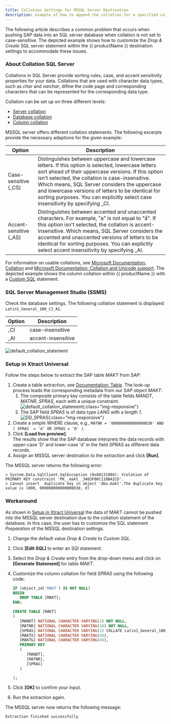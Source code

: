 ```yaml
---
title: Collation Settings for MSSQL Server Destination
description: example of how to append the collation for a specified column
---
```


The following article describes a common problem that occurs when pushing SAP data into an SQL server database when collation is not set to case-sensitive.
The depicted example shows how to customize the *Drop & Create* SQL server statement within the {{ productName }} destination settings to accommodate these issues.

### About Collation SQL Server

Collations in SQL Server provide sorting rules, case, and accent sensitivity properties for your data. Collations that are used with character data types, such as *char* and *varchar*, difine the code page and corresponding characters that can be represented for the corresponding data type. 

Collation can be set up on three different levels:
- [Server collation](https://docs.microsoft.com/en-us/sql/relational-databases/collations/set-or-change-the-server-collation?view=sql-server-ver15)
- [Database collation](https://docs.microsoft.com/en-us/sql/relational-databases/collations/set-or-change-the-database-collation?view=sql-server-ver15)
- [Column collation](https://docs.microsoft.com/en-us/sql/relational-databases/collations/set-or-change-the-column-collation?view=sql-server-ver15)

MSSQL server offers different collation statements. The following excerpts provide the necessary adaptions for the given example:

**Option** | **Description**
------------ | -------------
Case-sensitive (_CS) | Distinguishes between uppercase and lowercase letters. If this option is selected, lowercase letters sort ahead of their uppercase versions. If this option isn't selected, the collation is case-insensitive. Which means, SQL Server considers the uppercase and lowercase versions of letters to be identical for sorting purposes. You can explicitly select case insensitivity by specifying _CI.
Accent-sensitive (_AS) | Distinguishes between accented and unaccented characters. For example, "a" is not equal to "ấ". If this option isn't selected, the collation is accent-insensitive. Which means, SQL Server considers the accented and unaccented versions of letters to be identical for sorting purposes. You can explicitly select accent insensitivity by specifying _AI.

For information on usable collations, see [Microsoft Documentation: Collation](https://docs.microsoft.com/en-us/sql/relational-databases/collations/collation-and-unicode-support?redirectedfrom=MSDN&view=sql-server-ver15#Collation_Defn) and [Microsoft Documentation: Collation and Unicode support](https://docs.microsoft.com/en-us/sql/relational-databases/collations/collation-and-unicode-support?redirectedfrom=MSDN&view=sql-server-ver15). 
The depicted example shows the column collation within {{ productName }} with a [Custom SQL](../documentation/destinations/microsoft-sql-server.md#custom-sql-statements) statement.

### SQL Server Management Studio (SSMS)


Check the database settings.
The following collation statement is displayed: `Latin1_General_100_CI_AI`.

**Option** | **Description**
------------ | -------------
_CI | case-insensitive
_AI | accent-insensitive

![default_collation_statement](../assets/images/articles/xu/collation_example_CI_AI_xu_fas_DB.png)


### Setup in Xtract Universal

Follow the steps below to extract the SAP table *MAKT* from SAP:

1. Create a table extraction, see [Documentation: Table](../documentation/table/index.md).
The look-up process loads the corresponding metadata from our SAP object *MAKT*: 
	1. The composite primary key consists of the table fields *MANDT*, *MATNR*, *SPRAS*, each with a unique constraint.<br>
	![default_collation_statement](../assets/images/articles/xu/makt_metadata.png){:class="img-responsive"}
    2. The SAP field *SPRAS* is of data type *LANG* with a length *1*.<br>
   ![DD_SPRAS](../assets/images/articles/xu/dataDictionary_SPRAS.png){:class="img-responsive"}
2. Create a simple WHERE clause, e.g., `MATNR = '000000000000000038' AND ( SPRAS  = 'd' OR SPRAS = 'D' )`.
3. Click **[Load live preview]**. <br>
The results show that the SAP database interprets the data records with upper-case 'D' and lower-case 'd' in the field *SPRAS* as different data records.
4. Assign an MSSQL server destination to the extraction and click **[Run]**.

The MSSQL server returns the following error:

```
> System.Data.SqlClient.SqlException (0x80131904): Violation of PRIMARY KEY constraint 'PK__makt__3483F06C110B42CD'. 
> Cannot insert  duplicate key in object 'dbo.makt'.The duplicate key value is (800, 000000000000000038, d)
```

### Workaround

As shown in [Setup in Xtract Universal](#setup-in-xtract-universal) the data of MAKT cannot be pushed into the MSSQL server destination due to the collation statement of the database. 
In this case, the user has to customize the SQL statement *Preparation* of the MSSQL destination settings.

1. Change the default value *Drop & Create* to *Custom SQL*.
2. Click **[Edit SQL]** to enter an SQl statement.
3. Select the *Drop & Create* entry from the drop-down menu and click on **[Generate Statement]** for table *MAKT*.
4. Customize the column collation for field *SPRAS* using the following code:

	```sql
	IF (object_id('MAKT') IS NOT NULL)
	BEGIN
	   DROP TABLE [MAKT];
	END;

	CREATE TABLE [MAKT]  
	(
	   [MANDT] NATIONAL CHARACTER VARYING(3) NOT NULL,
	   [MATNR] NATIONAL CHARACTER VARYING(18) NOT NULL,
	   [SPRAS] NATIONAL CHARACTER VARYING(1) COLLATE Latin1_General_100_CS_AS NOT NULL,
	   [MAKTX] NATIONAL CHARACTER VARYING(40),
	   [MAKTG] NATIONAL CHARACTER VARYING(40),
	   PRIMARY KEY
	   (
		  [MANDT], 
		  [MATNR], 
		  [SPRAS]
	   )

	);
	```

5. Click **[OK]** to confirm your input.
6. Run the extraction again. 

The MSSQL server now returns the following message: 

```
Extraction finished successfully
```
